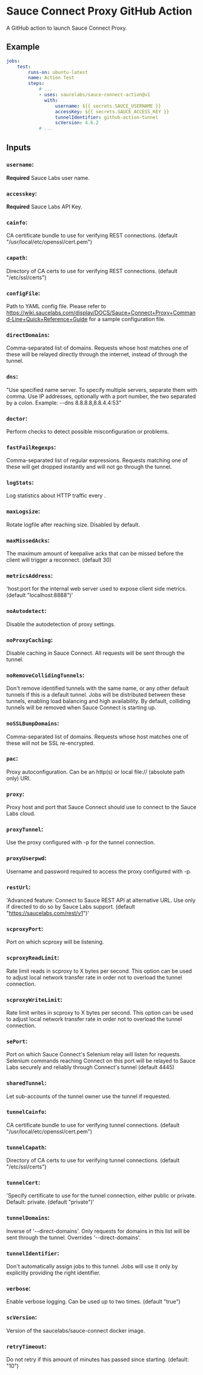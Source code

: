 # Sauce Connect Proxy GitHub Action

A GitHub action to launch Sauce Connect Proxy.

## Example

```yaml
jobs:
    test:
        runs-on: ubuntu-latest
        name: Action Test
        steps:
            # ...
            - uses: saucelabs/sauce-connect-action@v1
              with:
                  username: ${{ secrets.SAUCE_USERNAME }}
                  accessKey: ${{ secrets.SAUCE_ACCESS_KEY }}
                  tunnelIdentifier: github-action-tunnel
                  scVersion: 4.6.2
            # ...
```

## Inputs

### `username`:

**Required** Sauce Labs user name.

### `accesskey`:

**Required** Sauce Labs API Key.

### `cainfo`:

CA certificate bundle to use for verifying REST connections. (default "/usr/local/etc/openssl/cert.pem")

### `capath`:

Directory of CA certs to use for verifying REST connections. (default "/etc/ssl/certs")

### `configFile`:

Path to YAML config file. Please refer to https://wiki.saucelabs.com/display/DOCS/Sauce+Connect+Proxy+Command-Line+Quick+Reference+Guide for a sample configuration file.

### `directDomains`:

Comma-separated list of domains. Requests whose host matches one of these will be relayed directly through the internet, instead of through the tunnel.

### `dns`:

"Use specified name server. To specify multiple servers, separate them with comma. Use IP addresses, optionally with a port number, the two separated by a colon. Example: --dns 8.8.8.8,8.8.4.4:53"

### `doctor`:

Perform checks to detect possible misconfiguration or problems.

### `fastFailRegexps`:

Comma-separated list of regular expressions. Requests matching one of these will get dropped instantly and will not go through the tunnel.

### `logStats`:

Log statistics about HTTP traffic every <seconds>.

### `maxLogsize`:

Rotate logfile after reaching <bytes> size. Disabled by default.

### `maxMissedAcks`:

The maximum amount of keepalive acks that can be missed before the client will trigger a reconnect. (default 30)

### `metricsAddress`:

'host:port for the internal web server used to expose client side metrics. (default "localhost:8888")'

### `noAutodetect`:

Disable the autodetection of proxy settings.

### `noProxyCaching`:

Disable caching in Sauce Connect. All requests will be sent through the tunnel.

### `noRemoveCollidingTunnels`:

Don't remove identified tunnels with the same name, or any other default tunnels if this is a default tunnel. Jobs will be distributed between these tunnels, enabling load balancing and high availability. By default, colliding tunnels will be removed when Sauce Connect is starting up.

### `noSSLBumpDomains`:

Comma-separated list of domains. Requests whose host matches one of these will not be SSL re-encrypted.

### `pac`:

Proxy autoconfiguration. Can be an http(s) or local file:// (absolute path only) URI.

### `proxy`:

Proxy host and port that Sauce Connect should use to connect to the Sauce Labs cloud.

### `proxyTunnel`:

Use the proxy configured with -p for the tunnel connection.

### `proxyUserpwd`:

Username and password required to access the proxy configured with -p.

### `restUrl`:

'Advanced feature: Connect to Sauce REST API at alternative URL. Use only if directed to do so by Sauce Labs support. (default "https://saucelabs.com/rest/v1")'

### `scproxyPort`:

Port on which scproxy will be listening.

### `scproxyReadLimit`:

Rate limit reads in scproxy to X bytes per second. This option can be used to adjust local network transfer rate in order not to overload the tunnel connection.

### `scproxyWriteLimit`:

Rate limit writes in scproxy to X bytes per second. This option can be used to adjust local network transfer rate in order not to overload the tunnel connection.

### `sePort`:

Port on which Sauce Connect's Selenium relay will listen for requests. Selenium commands reaching Connect on this port will be relayed to Sauce Labs securely and reliably through Connect's tunnel (default 4445)

### `sharedTunnel`:

Let sub-accounts of the tunnel owner use the tunnel if requested.

### `tunnelCainfo`:

CA certificate bundle to use for verifying tunnel connections. (default "/usr/local/etc/openssl/cert.pem")

### `tunnelCapath`:

Directory of CA certs to use for verifying tunnel connections. (default "/etc/ssl/certs")

### `tunnelCert`:

'Specify certificate to use for the tunnel connection, either public or private. Default: private. (default "private")'

### `tunnelDomains`:

Inverse of '--direct-domains'. Only requests for domains in this list will be sent through the tunnel. Overrides '--direct-domains'.

### `tunnelIdentifier`:

Don't automatically assign jobs to this tunnel. Jobs will use it only by explicitly providing the right identifier.

### `verbose`:

Enable verbose logging. Can be used up to two times. (default "true")

### `scVersion`:

Version of the saucelabs/sauce-connect docker image.

### `retryTimeout`:

Do not retry if this amount of minutes has passed since starting. (default: "10")
